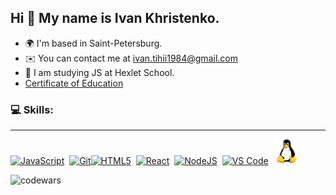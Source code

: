   ## Hi 👋 My name is Ivan Khristenko.

* 🌍  I'm based in Saint-Petersburg.
* ✉️  You can contact me at [ivan.tihii1984@gmail.com](mailto:ivan.tihii1984@gmail.com)
* 🧠  I am studying JS at Hexlet School.
* [Certificate of Education](https://github.com/IVANn84/IVANn84/blob/main/Ivan%20Khristenko%20JS%20En.png)


 ### 💻 Skills:
---
<p align="left">
  <a href="https://developer.mozilla.org/en-US/docs/Web/JavaScript" target="_blank" rel="noreferrer"><img src="https://raw.githubusercontent.com/danielcranney/readme-generator/main/public/icons/skills/javascript-colored.svg" width="36" height="36" alt="JavaScript" /></a>&nbsp
  <a href="https://git-scm.com/" target="_blank" rel="noreferrer"><img src="https://raw.githubusercontent.com/danielcranney/readme-generator/main/public/icons/skills/git-colored.svg" width="36" height="36" alt="Git" /></a><a href="https://developer.mozilla.org/en-    US/docs/Glossary/HTML5" target="_blank" rel="noreferrer"><img src="https://raw.githubusercontent.com/danielcranney/readme-generator/main/public/icons/skills/html5-colored.svg" width="36" height="36" alt="HTML5" /></a>&nbsp
  <a href="https://reactjs.org/" target="_blank" rel="noreferrer"><img src="https://raw.githubusercontent.com/danielcranney/readme-generator/main/public/icons/skills/react-colored.svg" width="36" height="36" alt="React" /></a>&nbsp
  <a href="https://nodejs.org/en/" target="_blank" rel="noreferrer"><img src="https://raw.githubusercontent.com/danielcranney/readme-generator/main/public/icons/skills/nodejs-colored.svg" width="36" height="36" alt="NodeJS" /></a>&nbsp
  <a href="https://code.visualstudio.com/" target="_blank" rel="noreferrer"><img src="https://raw.githubusercontent.com/danielcranney/readme-generator/main/public/icons/skills/visualstudiocode.svg" width="36" height="36" alt="VS Code" /></a>&nbsp
  <img src="https://github.com/devicons/devicon/blob/master/icons/linux/linux-original.svg" title="certificate" alt="certificate" width="40" height="40"/> <p align="left">
</p>

![codewars](https://www.codewars.com/users/Ivan_8491/badges/large)

